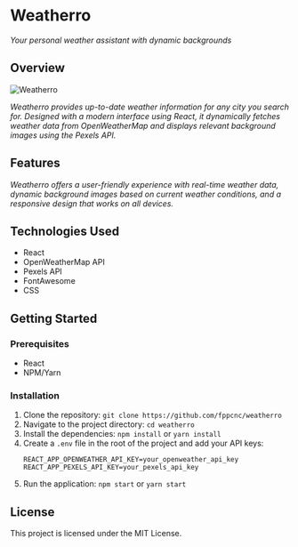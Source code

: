 # Weatherro

*Your personal weather assistant with dynamic backgrounds*

## Overview

![Weatherro](path_to_screenshot_image) <!-- Update with the actual path to the screenshot -->

*Weatherro provides up-to-date weather information for any city you search for. Designed with a modern interface using React, it dynamically fetches weather data from OpenWeatherMap and displays relevant background images using the Pexels API.*

## Features

*Weatherro offers a user-friendly experience with real-time weather data, dynamic background images based on current weather conditions, and a responsive design that works on all devices.*

## Technologies Used

- React
- OpenWeatherMap API
- Pexels API
- FontAwesome
- CSS

## Getting Started

### Prerequisites

- React
- NPM/Yarn

### Installation

1. Clone the repository: `git clone https://github.com/fppcnc/weatherro`
2. Navigate to the project directory: `cd weatherro`
3. Install the dependencies: `npm install` or `yarn install`
4. Create a `.env` file in the root of the project and add your API keys:
    ```
    REACT_APP_OPENWEATHER_API_KEY=your_openweather_api_key
    REACT_APP_PEXELS_API_KEY=your_pexels_api_key
    ```
5. Run the application: `npm start` or `yarn start`

## License

This project is licensed under the MIT License.